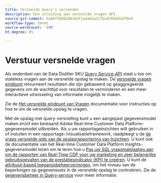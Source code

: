 ```yaml
---
title: Versnelde query's verzenden
description: Een inleiding aan versnelde vragen API.
source-git-commit: 54a6f508818016df1a4ab2a217bc0765b91df9e9
workflow-type: tm+mt
source-wordcount: '199'
ht-degree: 0%

---
```


# Verstuur versnelde vragen

Als onderdeel van de Data Distiller SKU [Query Service-API](https://developer.adobe.com/experience-platform-apis/references/query-service/) staat u toe om stateless vragen aan de versnelde opslag te maken. De [versnelde vragen eindpunt](https://developer.adobe.com/experience-platform-apis/references/query-service/#tag/Accelerated-Queries) retourneert resultaten die zijn gebaseerd op geaggregeerde gegevens om de wachttijd voor resultaten te verminderen en een meer interactieve uitwisseling van informatie mogelijk te maken.

Zie de [Het versnelde eindpunt van Vragen](../../api/accelerated-queries.md) documentatie voor instructies op hoe te om de versnelde opslag te vragen.

Met de opslag met query-versnelling kunt u een aangepast gegevensmodel maken en/of een bestaand Adobe Real-time Customer Data Platform-gegevensmodel uitbreiden. Als u uw rapportageinzichten wilt gebruiken in of insluiten in een rapportage-/visualisatieframework, raadpleegt u de [de vraag versnelde gids van de opslagrapportering van Inzichten](./reporting-insights-data-model.md). U kunt ook de documentatie van het Real-time Customer Data Platform Insights-gegevensmodel lezen om te leren hoe u [Pas uw SQL vraagmalplaatjes aan om de rapporten van Real-Time CDP voor uw marketing en zeer belangrijke gebruiksgevallen van de prestatiesindicator (KPI) te creëren](../../../dashboards/cdp-insights-data-model.md). U kunt de [attribuut-based toegangsbeheervermogen](../../../access-control/abac/overview.md), om het niveau van de beperkingen op gegevenssets in de versnelde opslag te controleren. Zie de [gegevensbeheer in Query-service](../../data-governance/overview.md#create-field-based-access-restrictions-on-accelerated-datasets)
voor meer informatie.
